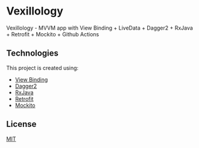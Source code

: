 # Vexillology

Vexillology - MVVM app with View Binding + LiveData + Dagger2 + RxJava + Retrofit + Mockito + Github Actions

## Technologies
This project is created using:
* [View Binding](https://developer.android.com/topic/libraries/view-binding)
* [Dagger2](https://google.github.io/dagger/)
* [RxJava](https://github.com/ReactiveX/RxAndroid)
* [Retrofit](http://square.github.io/retrofit)
* [Mockito](http://site.mockito.org/)

## License
[MIT](https://choosealicense.com/licenses/mit/)

